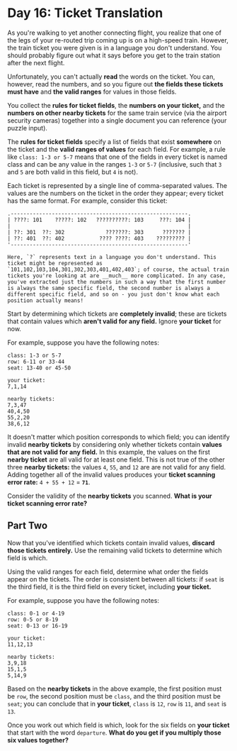# Day 16: Ticket Translation

As you're walking to yet another connecting flight, you realize that one of the legs of your re-routed trip coming up is on a high-speed train. However, the train ticket you were given is in a language you don't understand. You should probably figure out what it says before you get to the train station after the next flight.

Unfortunately, you can't actually __read__ the words on the ticket. You can, however, read the numbers, and so you figure out __the fields these tickets must have__ and __the valid ranges__ for values in those fields.

You collect the __rules for ticket fields__, the __numbers on your ticket,__ and the __numbers on other nearby tickets__ for the same train service (via the airport security cameras) together into a single document you can reference (your puzzle input).

The __rules for ticket fields__ specify a list of fields that exist __somewhere__ on the ticket and the __valid ranges of values__ for each field. For example, a rule like `class: 1-3 or 5-7` means that one of the fields in every ticket is named class and can be any value in the ranges `1-3` or `5-7` (inclusive, such that `3` and `5` are both valid in this field, but `4` is not).

Each ticket is represented by a single line of comma-separated values. The values are the numbers on the ticket in the order they appear; every ticket has the same format. For example, consider this ticket:

```
.--------------------------------------------------------.
| ????: 101    ?????: 102   ??????????: 103     ???: 104 |
|                                                        |
| ??: 301  ??: 302             ???????: 303      ??????? |
| ??: 401  ??: 402           ???? ????: 403    ????????? |
'--------------------------------------------------------'
```

    Here, `?` represents text in a language you don't understand. This ticket might be represented as `101,102,103,104,301,302,303,401,402,403`; of course, the actual train tickets you're looking at are __much__ more complicated. In any case, you've extracted just the numbers in such a way that the first number is always the same specific field, the second number is always a different specific field, and so on - you just don't know what each position actually means!

Start by determining which tickets are __completely invalid__; these are tickets that contain values which __aren't valid for any field.__ Ignore __your ticket__ for now.

For example, suppose you have the following notes:

```
class: 1-3 or 5-7
row: 6-11 or 33-44
seat: 13-40 or 45-50

your ticket:
7,1,14

nearby tickets:
7,3,47
40,4,50
55,2,20
38,6,12
```

It doesn't matter which position corresponds to which field; you can identify invalid __nearby tickets__ by considering only whether tickets contain __values that are not valid for any field.__ In this example, the values on the first __nearby ticket__ are all valid for at least one field. This is not true of the other three __nearby tickets:__ the values `4`, `55`, and `12` are are not valid for any field. Adding together all of the invalid values produces your __ticket scanning error rate:__ `4 + 55 + 12` = __`71`__.

Consider the validity of the __nearby tickets__ you scanned. __What is your ticket scanning error rate?__

## Part Two

Now that you've identified which tickets contain invalid values, __discard those tickets entirely.__ Use the remaining valid tickets to determine which field is which.

Using the valid ranges for each field, determine what order the fields appear on the tickets. The order is consistent between all tickets: if `seat` is the third field, it is the third field on every ticket, including __your ticket.__

For example, suppose you have the following notes:

```
class: 0-1 or 4-19
row: 0-5 or 8-19
seat: 0-13 or 16-19

your ticket:
11,12,13

nearby tickets:
3,9,18
15,1,5
5,14,9
```

Based on the __nearby tickets__ in the above example, the first position must be `row`, the second position must be `class`, and the third position must be `seat`; you can conclude that in __your ticket__, `class` is `12`, `row` is `11`, and `seat` is `13`.

Once you work out which field is which, look for the six fields on __your ticket__ that start with the word `departure`. __What do you get if you multiply those six values together?__
